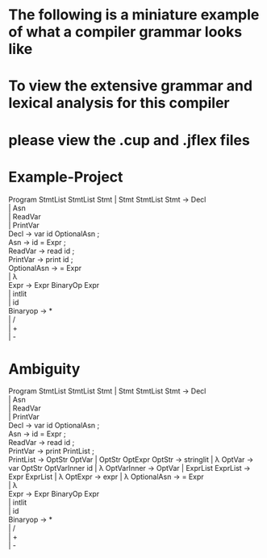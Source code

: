 # The following is a miniature example of what a compiler grammar looks like
# To view the extensive grammar and lexical analysis for this compiler
# please view the .cup and .jflex files
# Example-Project
Program       StmtList
StmtList      Stmt
              | Stmt StmtList 
Stmt          →	Decl<br />
              |	Asn<br />
              |	ReadVar<br />
              |	PrintVar<br />
Decl          →	var id OptionalAsn ;<br />
Asn		        →	id = Expr ;<br />
ReadVar	      →	read id ;<br />
PrintVar 	    →	print id ;<br />
OptionalAsn	  →	= Expr<br />
              |	λ<br />
Expr		      →	Expr BinaryOp Expr<br />
              |	intlit<br />
              |	id<br />
Binaryop	    →	* <br />
              |	/ <br />
              |	+ <br />
              | -

# Ambiguity
Program       StmtList
StmtList      Stmt
              | Stmt StmtList 
Stmt          →	Decl<br />
              |	Asn<br />
              |	ReadVar<br />
              |	PrintVar<br />
Decl          →	var id OptionalAsn ;<br />
Asn		        →	id = Expr ;<br />
ReadVar	      →	read id ;<br />
PrintVar 	    →	print PrintList ;<br />
PrintList     → OptStr OptVar
              | OptStr OptExpr
OptStr        → stringlit
              | λ
OptVar        → var OptStr OptVarInner id
              | λ
OptVarInner   → OptVar
              | ExprList
ExprList      → Expr ExprList
              | λ
OptExpr       → expr
              | λ
OptionalAsn	  →	= Expr<br />
              |	λ<br />
Expr		      →	Expr BinaryOp Expr<br />
              |	intlit<br />
              |	id<br />
Binaryop	    →	* <br />
              |	/ <br />
              |	+ <br />
              | -
